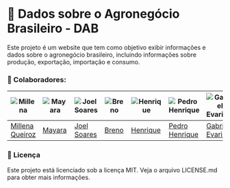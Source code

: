 # 🌾 Dados sobre o Agronegócio Brasileiro - DAB

Este projeto é um website que tem como objetivo exibir informações e dados sobre o agronegócio brasileiro, incluindo informações sobre produção, exportação, importação e consumo.

### :handshake: Colaboradores:

|![Millena](https://github.com/MillenaQueiroz.png) |![Mayara](https://github.com/Mayara-tech.png)|![Joel Soares](https://github.com/JoelSRangel.png)|![Breno](https://github.com/brenob6.png)|![Henrique](https://github.com/henriqtorresl.png)|![Pedro Henrique](https://github.com/Muniz2811.png)|![Gabriel Evaristo](https://github.com/evinhassoft.png)|
| - | - | - | - | - | - | - |
|[Millena Queiroz](https://github.com/MillenaQueiroz)|[Mayara](https://github.com/Mayara-tech.png) | [Joel Soares](https://github.com/JoelSRangel.png)|[Breno](https://github.com/brenob6.png)|[Henrique](https://github.com/henriqtorresl.png)|[Pedro Henrique](https://github.com/Muniz2811.png)|[Gabriel Evaristo](https://github.com/evinhassoft.png)|

### 📝 Licença

Este projeto está licenciado sob a licença MIT. Veja o arquivo LICENSE.md para obter mais informações.
